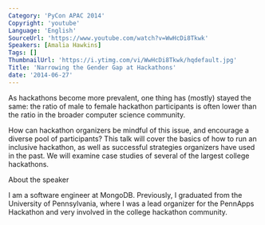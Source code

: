 ```yaml
---
Category: 'PyCon APAC 2014'
Copyright: 'youtube'
Language: 'English'
SourceUrl: 'https://www.youtube.com/watch?v=WwHcDi8Tkwk'
Speakers: [Amalia Hawkins]
Tags: []
ThumbnailUrl: 'https://i.ytimg.com/vi/WwHcDi8Tkwk/hqdefault.jpg'
Title: 'Narrowing the Gender Gap at Hackathons'
date: '2014-06-27'
---
```

As hackathons become more prevalent, one thing has (mostly) stayed the same: the ratio of male to female hackathon participants is often lower than the ratio in the broader computer science community. 

How can hackathon organizers be mindful of this issue, and encourage a diverse pool of participants? This talk will cover the basics of how to run an inclusive hackathon, as well as successful strategies organizers have used in the past. We will examine case studies of several of the largest college hackathons.


About the speaker

I am a software engineer at MongoDB. Previously, I graduated from the University of Pennsylvania, where I was a lead organizer for the PennApps Hackathon and very involved in the college hackathon community.